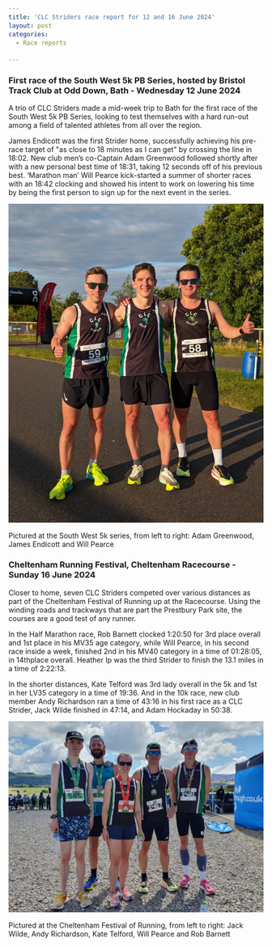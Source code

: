 ```yaml
---
title: 'CLC Striders race report for 12 and 16 June 2024'
layout: post
categories:
  - Race reports

---
```


### First race of the South West 5k PB Series, hosted by Bristol Track Club at Odd Down, Bath - Wednesday 12 June 2024
 
A trio of CLC Striders made a mid-week trip to Bath for the first race of the South West 5k PB Series, looking to test themselves with a hard run-out among a field of talented athletes from all over the region.
 
James Endicott was the first Strider home, successfully achieving his pre-race target of "as close to 18 minutes as I can get" by crossing the line in 18:02. New club men’s co-Captain Adam Greenwood followed shortly after with a new personal best time of 18:31, taking 12 seconds off of his previous best. ‘Marathon man’ Will Pearce kick-started a summer of shorter races with an 18:42 clocking and showed his intent to work on lowering his time by being the first person to sign up for the next event in the series.

![South West 5k PB series](/images/2024/06/2024-06-21-South-West-5k-series.jpg "South West 5k PB series")

Pictured at the South West 5k series, from left to right: Adam Greenwood, James Endicott and Will Pearce

### Cheltenham Running Festival, Cheltenham Racecourse - Sunday 16 June 2024
 
Closer to home, seven CLC Striders competed over various distances as part of the Cheltenham Festival of Running up at the Racecourse. Using the winding roads and trackways that are part the Prestbury Park site, the courses are a good test of any runner.
 
In the Half Marathon race, Rob Barnett clocked 1:20:50 for 3rd place overall and 1st place in his MV35 age category, while Will Pearce, in his second race inside a week, finished 2nd in his MV40 category in a time of 01:28:05, in 14thplace overall. Heather Ip was the third Strider to finish the 13.1 miles in a time of 2:22:13.
 
In the shorter distances, Kate Telford was 3rd lady overall in the 5k and 1st in her LV35 category in a time of 19:36. And in the 10k race, new club member Andy Richardson ran a time of 43:16 in his first race as a CLC Strider, Jack Wilde finished in 47:14, and Adam Hockaday in 50:38.

![Cheltenham running festival](/images/2024/06/2024-06-21-Cheltenham-running-festival.jpg "Cheltenham running festival")

Pictured at the Cheltenham Festival of Running, from left to right: Jack Wilde, Andy Richardson, Kate Telford, Will Pearce and Rob Barnett 
